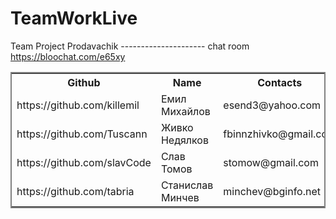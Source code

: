 ﻿# TeamWorkLive

Team Project Prodavachik  --------------------- chat room https://bloochat.com/e65xy

<table style="border-style:solid; border-width:2px;" cellpadding="0" cellspacing="10">
  <tr>
    <th>Github</th>
    <th>Name</th>
    <th>Contacts</th>
  </tr>
  <tr>
    <td>https://github.com/killemil</td>
    <td>Емил Михайлов</td>
    <td>esend3@yahoo.com</td>
  </tr>
  <tr>
    <td>https://github.com/Tuscann </td>
    <td>Живко Недялков</td>
    <td>fbinnzhivko@gmail.com</td>
  </tr>
  <tr>
    <td>https://github.com/slavCode</td>
    <td>Слав Томов</td>
    <td>stomow@gmail.com</td>
  </tr>
  <tr>
    <td>https://github.com/tabria</td>
    <td>Станислав Минчев</td>
    <td>minchev@bginfo.net</td>
  </tr>
  
</table>
